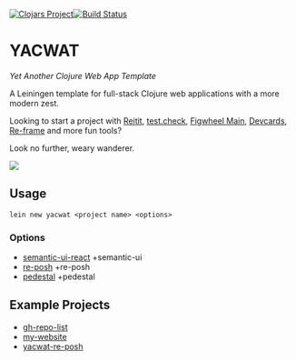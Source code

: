 [![Clojars Project](https://img.shields.io/clojars/v/yacwat/lein-template.svg)](https://clojars.org/yacwat/lein-template)[![Build Status](https://travis-ci.com/sansarip/yet-another-clojure-web-app-template.svg?branch=master)](https://travis-ci.com/sansarip/yet-another-clojure-web-app-template)

# YACWAT

*Yet Another Clojure Web App Template*

A Leiningen template for full-stack Clojure web applications with a more modern zest.

Looking to start a project with [Reitit](https://github.com/metosin/reitit), 
[test.check](https://github.com/clojure/test.check), [Figwheel Main](https://figwheel.org/), 
[Devcards](https://github.com/bhauman/devcards), [Re-frame](https://github.com/day8/re-frame) and more fun tools?

Look no further, weary wanderer.

![](https://i.gyazo.com/56c6e7d8ca86cd218a654d0d116bdbe9.gif)

## Usage

`lein new yacwat <project name> <options>`

### Options

* [semantic-ui-react](https://github.com/cljsjs/packages/tree/master/semantic-ui-react) +semantic-ui
* [re-posh](https://github.com/denistakeda/re-posh) +re-posh
* [pedestal](https://github.com/pedestal/pedestal) +pedestal

## Example Projects
* [gh-repo-list](https://github.com/sansarip/gh-repo-list)
* [my-website](https://github.com/sansarip/my-website)
* [yacwat-re-posh](https://github.com/sansarip/yacwat-re-posh)
